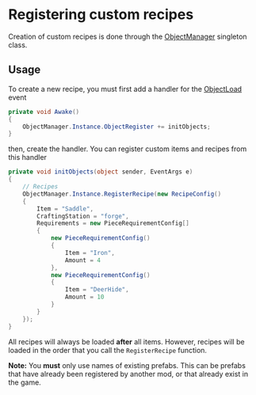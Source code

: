 # Registering custom recipes
Creation of custom recipes is done through the [ObjectManager](xref:JotunnLib.Managers.ObjectManager) singleton class.

## Usage
To create a new recipe, you must first add a handler for the [ObjectLoad](xref:JotunnLib.Managers.ObjectManager.ObjectLoad) event

```cs
private void Awake()
{
    ObjectManager.Instance.ObjectRegister += initObjects;
}
```

then, create the handler. You can register custom items and recipes from this handler

```cs
private void initObjects(object sender, EventArgs e)
{
    // Recipes
    ObjectManager.Instance.RegisterRecipe(new RecipeConfig()
    {
        Item = "Saddle",
        CraftingStation = "forge",
        Requirements = new PieceRequirementConfig[]
        {
            new PieceRequirementConfig()
            {
                Item = "Iron",
                Amount = 4
            },
            new PieceRequirementConfig()
            {
                Item = "DeerHide",
                Amount = 10
            }
        }
    });
}
```

All recipes will always be loaded **after** all items. However, recipes will be loaded in the order that you call the `RegisterRecipe` function.

**Note:** You **must** only use names of existing prefabs. This can be prefabs that have already been registered by another mod, or that already exist in the game.